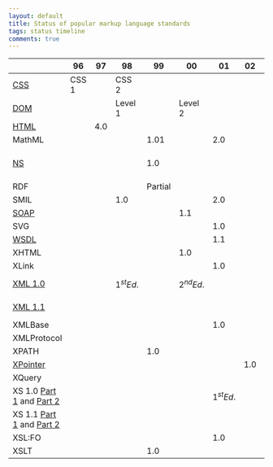 ```yaml
---
layout: default
title: Status of popular markup language standards
tags: status timeline
comments: true
---
```


|                                                                                                          |  96   | 97  |       98       |   99    |       00       |       01       | 02  |       04       |         06         | 07  |       08       |   11    |       12       | 14  | 16  | 17  |
| -------------------------------------------------------------------------------------------------------- | ----- | --- | -------------- | ------- | -------------- | -------------- | --- | -------------- | ------------------ | --- | -------------- | ------- | -------------- | --- | --- | --- |
| [CSS](https://www.w3.org/TR/CSS/)                                                                        | CSS 1 |     | CSS 2          |         |                |                |     |                |                    |     |                | CSS 2.1 |                |     |     |     |
| [DOM](https://www.w3.org/DOM/)                                                                           |       |     | Level 1        |         | Level 2        |                |     |                |                    |     |                |         |                |     |     |     |
| [HTML](https://www.w3.org/html/)                                                                         |       | 4.0 |                |         |                |                |     |                |                    |     |                |         |                | 5.0 | 5.1 | 5.2 |
| MathML                                                                                                   |       |     |                | 1.01    |                | 2.0            |     |                |                    |     |                |         |                |     |     |     |
| [NS](https://www.w3.org/TR/xml-names11/)                                                                 |       |     |                | 1.0     |                |                |     | 1.1            | 1.1 $$2^{nd} Ed.$$ |     |                |         |                |     |     |     |
| RDF                                                                                                      |       |     |                | Partial |                |                |     |                |                    |     |                |         |                |     |     |     |
| SMIL                                                                                                     |       |     | 1.0            |         |                | 2.0            |     |                |                    |     |                |         |                |     |     |     |
| [SOAP](https://www.w3.org/TR/soap/)                                                                      |       |     |                |         | 1.1            |                |     |                |                    | 1.2 |                |         |                |     |     |     |
| SVG                                                                                                      |       |     |                |         |                | 1.0            |     |                |                    |     |                |         |                |     |     |     |
| [WSDL](https://www.w3.org/TR/wsdl20/)                                                                    |       |     |                |         |                | 1.1            |     |                |                    | 2.0 |                |         |                |     |     |     |
| XHTML                                                                                                    |       |     |                |         | 1.0            |                |     |                |                    |     |                |         |                |     |     |     |
| XLink                                                                                                    |       |     |                |         |                | 1.0            |     |                |                    |     |                |         |                |     |     |     |
| [XML 1.0](https://www.w3.org/TR/xml/)                                                                    |       |     | $$1^{st} Ed.$$ |         | $$2^{nd} Ed.$$ |                |     | $$3^{rd} Ed.$$ | $$4^{th} Ed.$$     |     | $$5^{th} Ed.$$ |         |                |     |     |     |
| [XML 1.1](https://www.w3.org/TR/xml11/)                                                                  |       |     |                |         |                |                |     | $$1^{st} Ed.$$ | $$2^{nd} Ed.$$     |     |                |         |                |     |     |     |
| XMLBase                                                                                                  |       |     |                |         |                | 1.0            |     |                |                    |     |                |         |                |     |     |     |
| XMLProtocol                                                                                              |       |     |                |         |                |                |     |                |                    |     |                |         |                |     |     |     |
| XPATH                                                                                                    |       |     |                | 1.0     |                |                |     |                |                    |     |                |         |                |     |     |     |
| [XPointer](https://www.w3.org/TR/xptr/)                                                                  |       |     |                |         |                |                | 1.0 |                |                    |     |                |         |                |     |     |     |
| XQuery                                                                                                   |       |     |                |         |                |                |     |                |                    |     |                |         |                |     |     |     |
| XS 1.0 [Part 1](https://www.w3.org/TR/xmlschema-1/) and [Part 2](https://www.w3.org/TR/xmlschema-2/)     |       |     |                |         |                | $$1^{st} Ed.$$ |     | $$2^{nd} Ed.$$ |                    |     |                |         |                |     |     |     |
| XS 1.1 [Part 1](https://www.w3.org/TR/xmlschema11-1/) and [Part 2](https://www.w3.org/TR/xmlschema11-2/) |       |     |                |         |                |                |     |                |                    |     |                |         | $$1^{st} Ed.$$ |     |     |     |
| XSL:FO                                                                                                   |       |     |                |         |                | 1.0            |     |                |                    |     |                |         |                |     |     |     |
| XSLT                                                                                                     |       |     |                | 1.0     |                |                |     |                |                    |     |                |         |                |     |     |     |
